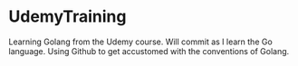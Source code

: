 # UdemyTraining
Learning Golang from the Udemy course.
Will commit as I learn the Go language.
Using Github to get accustomed with the conventions of Golang.
